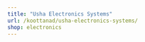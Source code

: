```yaml
---
title: "Usha Electronics Systems"
url: /koottanad/usha-electronics-systems/
shop: electronics
---
```

